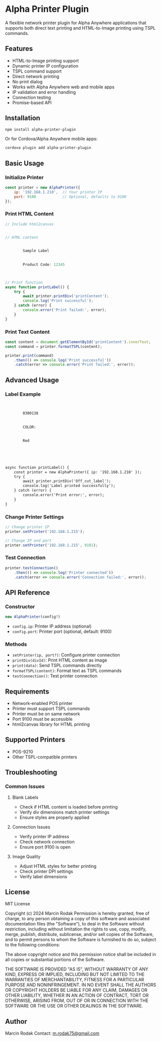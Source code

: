 # Alpha Printer Plugin

A flexible network printer plugin for Alpha Anywhere applications that supports both direct text printing and HTML-to-Image printing using TSPL commands.

## Features

- HTML-to-Image printing support
- Dynamic printer IP configuration
- TSPL command support
- Direct network printing
- No print dialog
- Works with Alpha Anywhere web and mobile apps
- IP validation and error handling
- Connection testing
- Promise-based API

## Installation

```bash
npm install alpha-printer-plugin
```

Or for Cordova/Alpha Anywhere mobile apps:
```bash
cordova plugin add alpha-printer-plugin
```

## Basic Usage

### Initialize Printer

```javascript
const printer = new AlphaPrinter({
    ip: '192.168.1.210',  // Your printer IP
    port: 9100            // Optional, defaults to 9100
});
```

### Print HTML Content

```javascript
// Include html2canvas


// HTML content

    
        Sample Label
    
    
        Product Code: 12345
    


// Print function
async function printLabel() {
    try {
        await printer.printDiv('printContent');
        console.log('Print successful');
    } catch (error) {
        console.error('Print failed:', error);
    }
}
```

### Print Text Content

```javascript
const content = document.getElementById('printContent').innerText;
const command = printer.formatTSPL(content);

printer.print(command)
    .then(() => console.log('Print successful'))
    .catch(error => console.error('Print failed:', error));
```

## Advanced Usage

### Label Example

```html

    
        0300138
    
    
        COLOR:
     
    
        Red
    
    



async function printLabel() {
    const printer = new AlphaPrinter({ ip: '192.168.1.210' });
    try {
        await printer.printDiv('Off_cut_label');
        console.log('Label printed successfully');
    } catch (error) {
        console.error('Print error:', error);
    }
}

```

### Change Printer Settings

```javascript
// Change printer IP
printer.setPrinter('192.168.1.215');

// Change IP and port
printer.setPrinter('192.168.1.215', 9101);
```

### Test Connection

```javascript
printer.testConnection()
    .then(() => console.log('Printer connected'))
    .catch(error => console.error('Connection failed:', error));
```

## API Reference

### Constructor
```javascript
new AlphaPrinter(config?)
```
- `config.ip`: Printer IP address (optional)
- `config.port`: Printer port (optional, default: 9100)

### Methods
- `setPrinter(ip, port?)`: Configure printer connection
- `printDiv(divId)`: Print HTML content as image
- `print(data)`: Send TSPL commands directly
- `formatTSPL(content)`: Format text as TSPL commands
- `testConnection()`: Test printer connection

## Requirements

- Network-enabled POS printer
- Printer must support TSPL commands
- Printer must be on same network
- Port 9100 must be accessible
- html2canvas library for HTML printing

## Supported Printers

- POS-9210
- Other TSPL-compatible printers

## Troubleshooting

### Common Issues

1. Blank Labels
   - Check if HTML content is loaded before printing
   - Verify div dimensions match printer settings
   - Ensure styles are properly applied

2. Connection Issues
   - Verify printer IP address
   - Check network connection
   - Ensure port 9100 is open

3. Image Quality
   - Adjust HTML styles for better printing
   - Check printer DPI settings
   - Verify label dimensions

## License
MIT License

Copyright (c) 2024 Marcin Rodak
Permission is hereby granted, free of charge, to any person obtaining a copy
of this software and associated documentation files (the "Software"), to deal
in the Software without restriction, including without limitation the rights
to use, copy, modify, merge, publish, distribute, sublicense, and/or sell
copies of the Software, and to permit persons to whom the Software is
furnished to do so, subject to the following conditions:

The above copyright notice and this permission notice shall be included in all
copies or substantial portions of the Software.

THE SOFTWARE IS PROVIDED "AS IS", WITHOUT WARRANTY OF ANY KIND, EXPRESS OR
IMPLIED, INCLUDING BUT NOT LIMITED TO THE WARRANTIES OF MERCHANTABILITY,
FITNESS FOR A PARTICULAR PURPOSE AND NONINFRINGEMENT. IN NO EVENT SHALL THE
AUTHORS OR COPYRIGHT HOLDERS BE LIABLE FOR ANY CLAIM, DAMAGES OR OTHER
LIABILITY, WHETHER IN AN ACTION OF CONTRACT, TORT OR OTHERWISE, ARISING FROM,
OUT OF OR IN CONNECTION WITH THE SOFTWARE OR THE USE OR OTHER DEALINGS IN THE
SOFTWARE.

## Author
Marcin Rodak
Contact: m.rodak75@gmail.com 